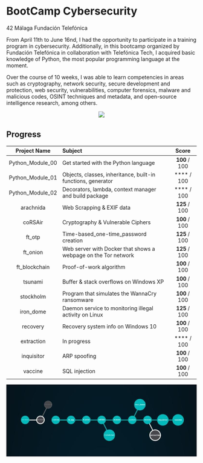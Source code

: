 # BootCamp Cybersecurity

42 Málaga Fundación Telefónica

From April 11th to June 16nd, I had the opportunity to participate in a training program in cybersecurity. Additionally, in this bootcamp organized by Fundación Telefónica in collaboration with Telefónica Tech, I acquired basic knowledge of Python, the most popular programming language at the moment.

Over the course of 10 weeks, I was able to learn competencies in areas such as cryptography, network security, secure development and protection, web security, vulnerabilities, computer forensics, malware and malicious codes, OSINT techniques and metadata, and open-source intelligence research, among others.

<p align="center"> <img src="https://user-images.githubusercontent.com/114330677/232305813-670907bd-edeb-466d-be0c-69b8c46a2edd.png" /> </p>

## Progress

<p></p>

|  Project Name | Subject                |       Score      |
|:-------------:|:--------------- |:----------------:|
|Python_Module_00| Get started with the Python language    |   **100** / 100  |
|Python_Module_01| Objects, classes, inheritance, built-in functions, generator   |   **** / 100  |
|Python_Module_02| Decorators, lambda, context manager and build package   |   **** / 100  |
|   arachnida   | Web Scrapping & EXIF data       |   **125** / 100  |
|   coRSAir   | Cryptography & Vulnerable Ciphers    |   **100** / 100  |
 |    ft_otp     | Time-based_one-time_password creation   |   **125** / 100   |
|   ft_onion    | Web server with Docker that shows a webpage on the Tor network     |   **125** / 100  |
|ft_blockchain   | Proof-of-work algorithm            |   **100** / 100  |
|    tsunami    | Buffer & stack overflows on Windows XP         |   **100** / 100  |
|   stockholm   | Program that simulates the WannaCry ransomware   |   **100** / 100  |
|   iron_dome   |  Daemon service to monitoring illegal activity on Linux |   **125** / 100  |
|  recovery|  Recovery system info on Windows 10 |   **100** / 100  |
|  extraction|  In progress |   **** / 100  |
|  inquisitor|  ARP spoofing  |   **100** / 100  |
|  vaccine| SQL injection  |   **100** / 100  |

<p></p>

<p align="center">
  <img src="./holygraf.jpeg" alt="image"/>
</p>
